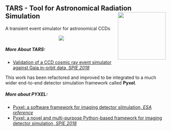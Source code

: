 ## TARS - Tool for Astronomical Radiation Simulation <img src="http://www.esa.int/esalogo/images/downloads/Logo_Fingerprint/Office_presentation/03_logo_dark_blue.bmp" width="150" align=right >

A transient event simulator for astronomical CCDs

<p align=center><img src="images/soho_part.gif"></p>

##### More About TARS:
- [Validation of a CCD cosmic ray event simulator against Gaia in-orbit data, *SPIE 2018*](https://www.spiedigitallibrary.org/conference-proceedings-of-spie/10709/1070919/Validation-of-a-CCD-cosmic-ray-event-simulator-against-Gaia/10.1117/12.2314090.short)

This work has been refactored and improved to be integrated to a much wider end-to-end detector simulation framework called **Pyxel**.

##### More about PYXEL:
- [Pyxel: a software framework for imaging detector silmulation, *ESA reference*](http://sci.esa.int/future-missions-department/60390-pyxel-a-software-framework-for-imaging-detector-simulation/)
- [Pyxel: a novel and multi-purpose Python-based framework for imaging detector simulation, *SPIE 2018*](https://www.spiedigitallibrary.org/conference-proceedings-of-spie/10709/107091A/Pyxel--a-novel-and-multi-purpose-Python-based-framework/10.1117/12.2314047.short?SSO=1)
